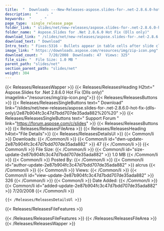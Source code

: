 ```yaml
---
title:  "  Downloads ---New-Releases-aspose.slides-for-.net-2.8.6.0-hot-fix-(dlls-only) . " 
description:  "    . " 
keywords:  "    . " 
page_type:  single_release_page
folder_link: " slides/net/new-releases/aspose.slides-for-.net-2.8.6.0-hot-fix-(dlls-only)/"
folder_name: " Aspose.Slides for .Net 2.8.6.0 Hot Fix (Dlls only)"
download_link: " /slides/net/new-releases/aspose.slides-for-.net-2.8.6.0-hot-fix-(dlls-only)/2e87b904fc3c47d7bdd707de35ada882"
download_text: " Download"
Intro_text: " Fixes:5316 - Bullets appear in table cells after slide cloning or just presentat..."
image_link: " https://downloads.aspose.com/resources/img/zip-icon.png"
download_count: "   7/20/2008  Downloads: 47  Views: 325"
file_size: "  File Size: 1.0 MB "
parent_path: "slides/net"
section_parent_path: "slides/net"
weight: 304 
---
```


{{< Releases/ReleasesWapper >}}
  {{< Releases/ReleasesHeading H2txt=" Aspose.Slides for .Net 2.8.6.0 Hot Fix (Dlls only)" imagelink="/resources/img/zip-icon.png">}}
  {{< Releases/ReleasesButtons >}}
    {{< Releases/ReleasesSingleButtons text=" Download" link="/slides/net/new-releases/aspose.slides-for-.net-2.8.6.0-hot-fix-(dlls-only)/2e87b904fc3c47d7bdd707de35ada882%20%20" >}}
    {{< Releases/ReleasesSingleButtons text=" Support Forum " link="https://forum.aspose.com/c/slides" >}}
  {{< Releases/ReleasesButtons >}}
  {{< Releases/ReleasesFileArea >}}
    {{< Releases/ReleasesHeading h4txt="File Details">}}
    {{< Releases/ReleasesDetailsUl >}}
            {{< Common/li  >}} Downloads: {{< /Common/li >}} 
      {{< Common/li id="dwn-update-2e87b904fc3c47d7bdd707de35ada882" >}} 47 {{< /Common/li >}} 
      {{< Common/li  >}} File Size: {{< /Common/li >}} 
      {{< Common/li id="size-update-2e87b904fc3c47d7bdd707de35ada882" >}} 1.0 MB {{< /Common/li >}} 
      {{< Common/li  >}} Posted By: {{< /Common/li >}} 
      {{< Common/li id="author-update-2e87b904fc3c47d7bdd707de35ada882" >}} alcrus {{< /Common/li >}} 
      {{< Common/li  >}} Views: {{< /Common/li >}} 
      {{< Common/li id="view-update-2e87b904fc3c47d7bdd707de35ada882" >}} 326 {{< /Common/li >}} 
      {{< Common/li  >}} Date Added: {{< /Common/li >}} 
      {{< Common/li id="added-update-2e87b904fc3c47d7bdd707de35ada882" >}} 7/20/2008 {{< /Common/li >}} 

    {{< /Releases/ReleasesDetailsUl >}}

  {{< Releases/ReleasesFileFeatures >}}
      
  {{< /Releases/ReleasesFileFeatures >}}
 {{< /Releases/ReleasesFileArea >}}
{{< /Releases/ReleasesWapper >}}


